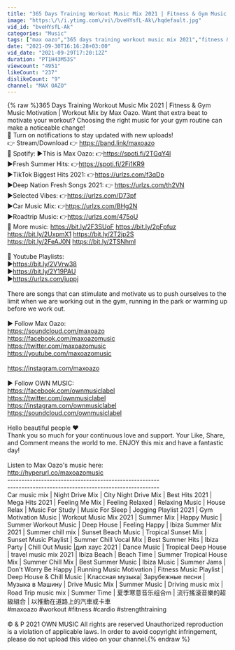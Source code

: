 ```yaml
---
title: "365 Days Training Workout Music Mix 2021 | Fitness & Gym Music Motivation"
image: "https:\/\/i.ytimg.com\/vi\/bveHYsfL-Ak\/hqdefault.jpg"
vid_id: "bveHYsfL-Ak"
categories: "Music"
tags: ["max oazo","365 days training workout music mix 2021","fitness & gym motivation"]
date: "2021-09-30T16:16:28+03:00"
vid_date: "2021-09-29T17:20:12Z"
duration: "PT1H43M53S"
viewcount: "4951"
likeCount: "237"
dislikeCount: "9"
channel: "MAX OAZO"
---
```

{% raw %}365 Days Training Workout Music Mix 2021 | Fitness &amp; Gym Music Motivation | Workout Mix by Max Oazo. Want that extra beat to motivate your workout? Choosing the right music for your gym routine can make a noticeable change!<br />🔔 Turn on notifications to stay updated with new uploads! <br />👉 Stream/Download 👉 <a rel="nofollow" target="blank" href="https://band.link/maxoazo">https://band.link/maxoazo</a><br />🎵 Spotify: ►This is Max Oazo: 👉<a rel="nofollow" target="blank" href="https://spoti.fi/2TGqY4l">https://spoti.fi/2TGqY4l</a>  <br />                     ►Fresh Summer Hits: 👉<a rel="nofollow" target="blank" href="https://spoti.fi/2Fi1KR9">https://spoti.fi/2Fi1KR9</a><br />                     ►TikTok Biggest Hits 2021: 👉<a rel="nofollow" target="blank" href="https://urlzs.com/f3qDp">https://urlzs.com/f3qDp</a><br />                     ►Deep Nation Fresh Songs 2021: 👉 <a rel="nofollow" target="blank" href="https://urlzs.com/th2VN">https://urlzs.com/th2VN</a><br />                     ►Selected Vibes: 👉<a rel="nofollow" target="blank" href="https://urlzs.com/D73pf">https://urlzs.com/D73pf</a><br />                     ►Car Music Mix: 👉<a rel="nofollow" target="blank" href="https://urlzs.com/BHg2N">https://urlzs.com/BHg2N</a><br />                     ►Roadtrip Music: 👉<a rel="nofollow" target="blank" href="https://urlzs.com/475oU">https://urlzs.com/475oU</a><br />🎵 More music: <a rel="nofollow" target="blank" href="https://bit.ly/2F3SUoF">https://bit.ly/2F3SUoF</a>              <a rel="nofollow" target="blank" href="https://bit.ly/2pFpfuz">https://bit.ly/2pFpfuz</a><br />                             <a rel="nofollow" target="blank" href="https://bit.ly/2UxpmX1">https://bit.ly/2UxpmX1</a>             <a rel="nofollow" target="blank" href="https://bit.ly/2T2jp2S">https://bit.ly/2T2jp2S</a><br />                             <a rel="nofollow" target="blank" href="https://bit.ly/2FeAJ0N">https://bit.ly/2FeAJ0N</a>              <a rel="nofollow" target="blank" href="https://bit.ly/2TSNhmI">https://bit.ly/2TSNhmI</a><br /><br />🎵 Youtube Playlists:<br />►<a rel="nofollow" target="blank" href="https://bit.ly/2VVrw38">https://bit.ly/2VVrw38</a><br />►<a rel="nofollow" target="blank" href="https://bit.ly/2Y19PAU">https://bit.ly/2Y19PAU</a><br />►<a rel="nofollow" target="blank" href="https://urlzs.com/juppj">https://urlzs.com/juppj</a> <br /><br />There are songs that can stimulate and motivate us to push ourselves to the limit when we are working out in the gym, running in the park or warming up before we work out.<br /><br />► Follow Max Oazo:<br /><a rel="nofollow" target="blank" href="https://soundcloud.com/maxoazo">https://soundcloud.com/maxoazo</a><br /><a rel="nofollow" target="blank" href="https://facebook.com/maxoazomusic">https://facebook.com/maxoazomusic</a><br /><a rel="nofollow" target="blank" href="https://twitter.com/maxoazomusic">https://twitter.com/maxoazomusic</a><br /><a rel="nofollow" target="blank" href="https://youtube.com/maxoazomusic">https://youtube.com/maxoazomusic</a><br /><br /><a rel="nofollow" target="blank" href="https://instagram.com/maxoazo">https://instagram.com/maxoazo</a><br /><br />► Follow OWN MUSIC:<br /><a rel="nofollow" target="blank" href="https://facebook.com/ownmusiclabel">https://facebook.com/ownmusiclabel</a><br /><a rel="nofollow" target="blank" href="https://twitter.com/ownmusiclabel">https://twitter.com/ownmusiclabel</a><br /><a rel="nofollow" target="blank" href="https://instagram.com/ownmusiclabel">https://instagram.com/ownmusiclabel</a><br /><a rel="nofollow" target="blank" href="https://soundcloud.com/ownmusiclabel">https://soundcloud.com/ownmusiclabel</a><br /><br />Hello beautiful people ❤<br />Thank you so much for your continuous love and support. Your Like, Share, and Comment means the world to me. ENJOY this mix and have a fantastic day!<br /><br />Listen to Max Oazo's music here:<br /><a rel="nofollow" target="blank" href="http://hyperurl.co/maxoazomusic">http://hyperurl.co/maxoazomusic</a><br />------------------------------------------------------<br />------------------------------------------------------<br />Car music mix | Night Drive Mix | City Night Drive Mix | Best Hits 2021 | Mega Hits 2021 | Feeling Me Mix | Feeling Relaxed | Relaxing Music | House Relax | Music For Study | Music For Sleep | Jogging Playlist 2021 | Gym Motivation Music | Workout Music Mix 2021 | Summer Mix | Happy Music | Summer Workout Music | Deep House | Feeling Happy | Ibiza Summer Mix 2021 | Summer chill mix | Sunset Beach Music | Tropical Sunset Mix | Sunset Music Playlist | Summer Chill Vocal Mix | Best Summer Hits | Ibiza Party | Chill Out Music |дип хаус 2021 | Dance Music | Tropical Deep House | travel music mix 2021 | Ibiza Beach | Beach Time | Summer Tropical House Mix | Summer Chill Mix | Best Summer Music | Ibiza Music | Summer Jams | Don't Worry Be Happy | Running Music Motivation | Fitness Music Playlist | Deep House &amp; Chill Music | Kлассная музыка| Зарубежные песни | Mузыка в Mашину | Drive Music Mix | Summer Music | Driving music mix | Road Trip music mix | Summer Time | 夏季寒意音乐组合m | 流行搖滾音樂的超級組合 | 以推動在道路上的汽車或卡車<br />#maxoazo #workout #fitness #cardio #strengthtraining<br /><br />© &amp; P 2021 OWN MUSIC All rights are reserved Unauthorized reproduction is a violation of applicable laws. In order to avoid copyright infringement, please do not upload this video on your channel.{% endraw %}
